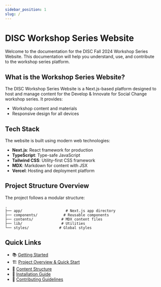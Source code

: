 ```yaml
---
sidebar_position: 1
slug: /
---
```


# DISC Workshop Series Website

Welcome to the documentation for the DISC Fall 2024 Workshop Series Website. This documentation will help you understand, use, and contribute to the workshop series platform.

## What is the Workshop Series Website?

The DISC Workshop Series Website is a Next.js-based platform designed to host and manage content for the Develop & Innovate for Social Change workshop series. It provides:

- Workshop content and materials
- Responsive design for all devices

## Tech Stack

The website is built using modern web technologies:

- **Next.js**: React framework for production
- **TypeScript**: Type-safe JavaScript
- **Tailwind CSS**: Utility-first CSS framework
- **MDX**: Markdown for content with JSX
- **Vercel**: Hosting and deployment platform

## Project Structure Overview

The project follows a modular structure:

```
.
├── app/                    # Next.js app directory
├── components/            # Reusable components
├── contents/             # MDX content files
├── lib/                  # Utilities
└── styles/              # Global styles
```

## Quick Links

- 📚 [Getting Started](/installation)
- 🏗️ [Project Overview & Quick Start](/quick-start)
- 📝 [Content Structure](/project-structure)
- 🚀 [Installation Guide](/installation)
- 👥 [Contributing Guidelines](/contributing)
